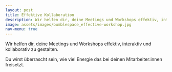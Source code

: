 ```yaml
---
layout: post
title: Effektive Kollaboration
description: Wir helfen dir, deine Meetings und Workshops effektiv, interaktiv und kollaborativ zu gestalten.
image: assets/images/bumblespace_effective-workshop.jpg
nav-menu: true
---
```

Wir helfen dir, deine Meetings und Workshops effektiv, interaktiv und kollaborativ zu gestalten.

Du wirst überrascht sein, wie viel Energie das bei deinen Mitarbeiter:innen freisetzt.